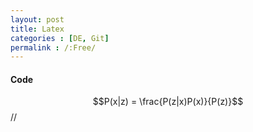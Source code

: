 ```yaml
---
layout: post
title: Latex
categories : [DE, Git]
permalink : /:Free/
---
```

#### **Code**
$$P(x|z) = \frac{P(z|x)P(x)}{P(z)}$$//